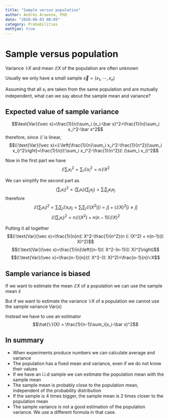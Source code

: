 ```yaml
---
title: "Sample versus population"
author: Andrés Aravena, PhD
date: "2020-06-03 08:09"
category: Probabilities
mathjax: true
---
```


# Sample versus population
Variance $𝕍X$ and mean $𝔼X$ of the population are often unknown

Usually we only have a small sample $\vec x = (x_1,\cdots,x_n)$

Assuming that all $x_i$ are taken from the same population and are mutually independent, what can we say about the sample mean and variance?

## Expected value of sample variance
$$\text{Var}(\vec x)=\frac{1}{n}\sum_i (x_i-\bar x)^2=\frac{1}{n}\sum_i x_i^2-\bar x^2$$
therefore, since $𝔼$ is linear,
$$𝔼\text{Var}(\vec x)=𝔼\left(\frac{1}{n}\sum_i x_i^2-\frac{1}{n^2}(\sum_i x_i)^2\right)=\frac{1}{n}𝔼\sum_i x_i^2-\frac{1}{n^2}𝔼 (\sum_i x_i)^2$$

Now in the first part we have
$$𝔼\sum_i x_i^2 =\sum_i𝔼 x_i^2=n𝔼 X^2$$

We can simplify the second part as
$$(\sum_i x_i)^2=(\sum_i x_i)(\sum_j x_j)=\sum_i \sum_j x_i x_j$$
therefore
$$𝔼 (\sum_i x_i)^2=\sum_i \sum_j 𝔼 x_i x_j=\sum_i \sum_j 𝔼 (X^2)[i=j] + (𝔼 X)^2 [i\not=j]$$
$$𝔼 (\sum_i x_i)^2= n 𝔼 (X^2) + n(n-1)(𝔼 X)^2$$

Putting it all together
$$𝔼\text{Var}(\vec x)=\frac{1}{n}n𝔼 X^2-\frac{1}{n^2}(n 𝔼 (X^2) + n(n-1)(𝔼 X)^2)$$
$$𝔼\text{Var}(\vec x)=\frac{1}{n}\left((n-1)𝔼 X^2-(n-1)(𝔼 X)^2\right)$$
$$𝔼\text{Var}(\vec x)=\frac{n-1}{n}(𝔼 X^2-(𝔼 X)^2)=\frac{n-1}{n}𝕍X$$

## Sample variance is biased
If we want to estimate the mean $𝔼X$ of a population we can use the sample mean $\bar x$

But if we  want to estimate the variance $𝕍X$ of a population we cannot use the sample variance $\text{Var}(x)$

Instead we have to use an estimator
$$\hat{𝕍}(X) = \frac{1}{n-1}\sum_i(x_i-\bar x)^2$$

## In summary
+ When experiments produce numbers we can calculate average and variance
+ The population has a fixed mean and variance, even if we do not know their values
+ If we have an i.i.d sample we can estimate the population mean with the sample mean
+ The sample mean is probably close to the population mean, independent of the probability distribution
+ If the sample is 4 times bigger, the sample mean is 2 times closer to the population mean
+ The sample variance is not a good estimation of the population variance. We use a different formula in that case.
